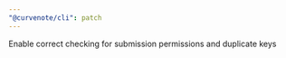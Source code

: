```yaml
---
"@curvenote/cli": patch
---
```


Enable correct checking for submission permissions and duplicate keys

